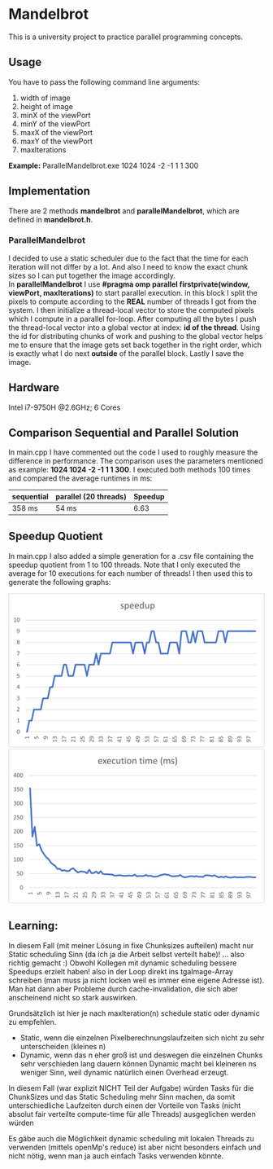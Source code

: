 # Mandelbrot

This is a university project to practice parallel programming concepts.

## Usage

You have to pass the following command line arguments:

1. width of image
2. height of image
3. minX of the viewPort
4. minY of the viewPort
5. maxX of the viewPort
6. maxY of the viewPort
7. maxIterations

**Example:**
ParallelMandelbrot.exe 1024 1024 -2 -1 1 1 300

## Implementation

There are 2 methods **mandelbrot** and **parallelMandelbrot**, which are defined in **mandelbrot.h**.

### ParallelMandelbrot

I decided to use a static scheduler due to the fact that the time for each iteration will not differ by a lot. And also
I need to know the exact chunk sizes so I can put together the image accordingly.  
In **parallelMandelbrot** I use **#pragma omp parallel firstprivate(window, viewPort, maxIterations)** to start parallel
execution. in this block I split the pixels to compute according to the **REAL** number of threads I got from the
system. I then initialize a thread-local vector to store the computed pixels which I compute in a parallel for-loop.
After computing all the bytes I push the thread-local vector into a global vector at index: **id of the thread**. Using
the id for distributing chunks of work and pushing to the global vector helps me to ensure that the image gets set back
together in the right order, which is exactly what I do next **outside** of the parallel block. Lastly I save the image.

## Hardware
Intel i7-9750H @2.6GHz; 6 Cores

## Comparison Sequential and Parallel Solution

In main.cpp I have commented out the code I used to roughly measure the difference in performance. The comparison uses
the parameters mentioned as example: **1024 1024 -2 -1 1 1 300**. I executed both methods 100 times and compared the
average runtimes in ms:

| sequential | parallel (20 threads) | Speedup |
| --- | --- | --- |
|  358 ms | 54 ms | 6.63 |

## Speedup Quotient
In main.cpp I also added a simple generation for a .csv file containing the speedup quotient from 1 to 100 threads.
Note that I only executed the average for 10 executions for each number of threads!
I then used this to generate the following graphs:

![speedup](speedup.png "Speedup")
![executionTime](executionTime.png "Execution Time (ms)")


## Learning:
In diesem Fall (mit meiner Lösung in fixe Chunksizes aufteilen) macht nur Static scheduling Sinn (da ich ja die Arbeit selbst verteilt habe)!
... also richtig gemacht :)
Obwohl Kollegen mit dynamic scheduling bessere Speedups erzielt haben! also in der Loop direkt ins tgaImage-Array schreiben (man muss ja nicht locken weil es immer eine eigene Adresse ist).
Man hat dann aber Probleme durch cache-invalidation, die sich aber anscheinend nicht so stark auswirken.

Grundsätzlich ist hier je nach maxIteration(n) schedule static oder dynamic zu empfehlen.
 * Static, wenn die einzelnen Pixelberechnungslaufzeiten sich nicht zu sehr unterscheiden (kleines n)
 * Dynamic, wenn das n eher groß ist und deswegen die einzelnen Chunks sehr verschieden lang dauern können
Dynamic macht bei kleineren ns weniger Sinn, weil dynamic natürlich einen Overhead erzeugt.
   
In diesem Fall (war explizit NICHT Teil der Aufgabe) würden Tasks für die ChunkSizes und das Static Scheduling mehr Sinn machen,
da somit unterschiedliche Laufzeiten durch einen der Vorteile von Tasks (nicht absolut fair verteilte compute-time für alle Threads)
ausgeglichen werden würden

Es gäbe auch die Möglichkeit dynamic scheduling mit lokalen Threads zu verwenden (mittels openMp's reduce) ist aber nicht besonders einfach 
und nicht nötig, wenn man ja auch einfach Tasks verwenden könnte.



